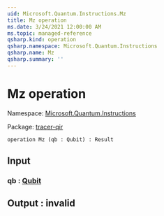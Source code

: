 ```yaml
---
uid: Microsoft.Quantum.Instructions.Mz
title: Mz operation
ms.date: 3/24/2021 12:00:00 AM
ms.topic: managed-reference
qsharp.kind: operation
qsharp.namespace: Microsoft.Quantum.Instructions
qsharp.name: Mz
qsharp.summary: ''
---
```


# Mz operation

Namespace: [Microsoft.Quantum.Instructions](xref:Microsoft.Quantum.Instructions)

Package: [tracer-qir](https://nuget.org/packages/tracer-qir)




```qsharp
operation Mz (qb : Qubit) : Result
```


## Input

### qb : [Qubit](xref:microsoft.quantum.lang-ref.qubit)





## Output : __invalid<Result>__

